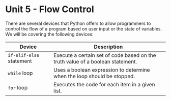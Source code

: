 # Unit 5 - Flow Control

There are several devices that Python offers to allow programmers to control the flow of a program based on user input or the state of variables.  We will be covering the following devices:

| Device | Description |
|------------|-------------|
| `if-elif-else` statement| Execute a certain set of code based on the truth value of a boolean statement. |
| `while` loop|  Uses a boolean expression to determine when the loop should be stopped. |
| `for` loop | Executes the code for each item in a given list. |

